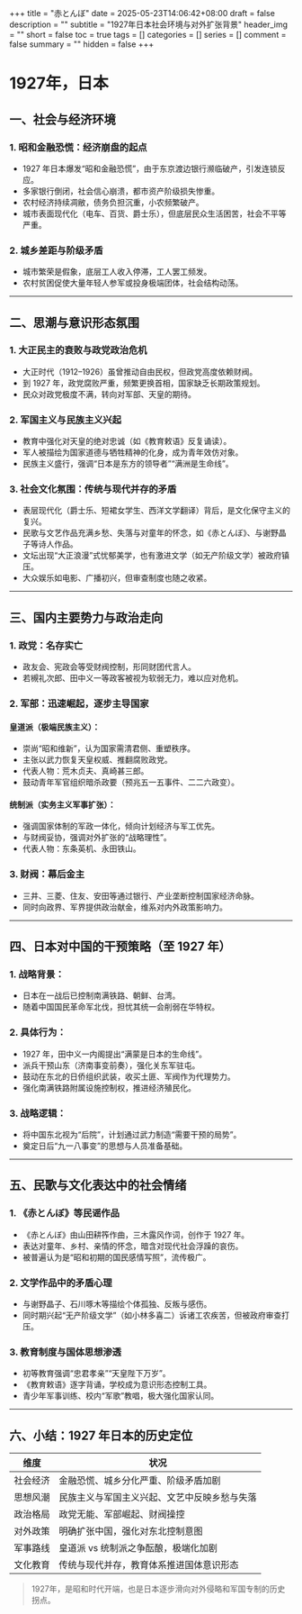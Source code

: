 +++
title = "赤とんぼ"
date = 2025-05-23T14:06:42+08:00
draft = false
description = ""
subtitle = "1927年日本社会环境与对外扩张背景"
header_img = ""
short = false
toc = true
tags = []
categories = []
series = []
comment = false
summary = ""
hidden = false
+++

# 1927年，日本

## 一、社会与经济环境

### 1. 昭和金融恐慌：经济崩盘的起点

* 1927 年日本爆发“昭和金融恐慌”，由于东京渡边银行濒临破产，引发连锁反应。
* 多家银行倒闭，社会信心崩溃，都市资产阶级损失惨重。
* 农村经济持续凋敝，债务负担沉重，小农频繁破产。
* 城市表面现代化（电车、百货、爵士乐），但底层民众生活困苦，社会不平等严重。

### 2. 城乡差距与阶级矛盾

* 城市繁荣是假象，底层工人收入停滞，工人罢工频发。
* 农村贫困促使大量年轻人参军或投身极端团体，社会结构动荡。

---

## 二、思潮与意识形态氛围

### 1. 大正民主的衰败与政党政治危机

* 大正时代（1912–1926）虽曾推动自由民权，但政党高度依赖财阀。
* 到 1927 年，政党腐败严重，频繁更换首相，国家缺乏长期政策规划。
* 民众对政党极度不满，转向对军部、天皇的期待。

### 2. 军国主义与民族主义兴起

* 教育中强化对天皇的绝对忠诚（如《教育敕语》反复诵读）。
* 军人被描绘为国家道德与牺牲精神的化身，成为青年效仿对象。
* 民族主义盛行，强调“日本是东方的领导者”“满洲是生命线”。

### 3. 社会文化氛围：传统与现代并存的矛盾

* 表层现代化（爵士乐、短裙女学生、西洋文学翻译）背后，是文化保守主义的复兴。
* 民歌与文艺作品充满乡愁、失落与对童年的怀念，如《赤とんぼ》、与谢野晶子等诗人作品。
* 文坛出现“大正浪漫”式忧郁美学，也有激进文学（如无产阶级文学）被政府镇压。
* 大众娱乐如电影、广播初兴，但审查制度也随之收紧。

---

## 三、国内主要势力与政治走向

### 1. 政党：名存实亡

* 政友会、宪政会等受财阀控制，形同财团代言人。
* 若槻礼次郎、田中义一等政客被视为软弱无力，难以应对危机。

### 2. 军部：迅速崛起，逐步主导国家

#### 皇道派（极端民族主义）：

* 崇尚“昭和维新”，认为国家需清君侧、重塑秩序。
* 主张以武力恢复天皇权威、推翻腐败政党。
* 代表人物：荒木贞夫、真崎甚三郎。
* 鼓动青年军官组织暗杀政要（预兆五一五事件、二二六政变）。

#### 统制派（实务主义军事扩张）：

* 强调国家体制的军政一体化，倾向计划经济与军工优先。
* 与财阀妥协，强调对外扩张的“战略理性”。
* 代表人物：东条英机、永田铁山。

### 3. 财阀：幕后金主

* 三井、三菱、住友、安田等通过银行、产业垄断控制国家经济命脉。
* 同时向政界、军界提供政治献金，维系对内外政策影响力。

---

## 四、日本对中国的干预策略（至 1927 年）

### 1. 战略背景：

* 日本在一战后已控制南满铁路、朝鲜、台湾。
* 随着中国国民革命军北伐，担忧其统一会削弱在华特权。

### 2. 具体行为：

* 1927 年，田中义一内阁提出“满蒙是日本的生命线”。
* 派兵干预山东（济南事变前奏），强化关东军驻屯。
* 鼓动在东北的日侨组织武装，收买土匪、军阀作为代理势力。
* 强化南满铁路附属设施控制权，推进经济殖民化。

### 3. 战略逻辑：

* 将中国东北视为“后院”，计划通过武力制造“需要干预的局势”。
* 奠定日后“九一八事变”的思想与人员准备基础。

---

## 五、民歌与文化表达中的社会情绪

### 1. 《赤とんぼ》等民谣作品

* 《赤とんぼ》由山田耕筰作曲，三木露风作词，创作于 1927 年。
* 表达对童年、乡村、亲情的怀念，暗含对现代社会浮躁的哀伤。
* 被普遍认为是“昭和初期的国民感情写照”，流传极广。

### 2. 文学作品中的矛盾心理

* 与谢野晶子、石川啄木等描绘个体孤独、反叛与感伤。
* 同时期兴起“无产阶级文学”（如小林多喜二）诉诸工农疾苦，但被政府审查打压。

### 3. 教育制度与国体思想渗透

* 初等教育强调“忠君孝亲”“天皇陛下万岁”。
* 《教育敕语》逐字背诵，学校成为意识形态控制工具。
* 青少年军事训练、校内“军歌”教唱，极大强化国家认同。

---

## 六、小结：1927 年日本的历史定位

| 维度   | 状况                     |
| ---- | ---------------------- |
| 社会经济 | 金融恐慌、城乡分化严重、阶级矛盾加剧     |
| 思想风潮 | 民族主义与军国主义兴起、文艺中反映乡愁与失落 |
| 政治格局 | 政党无能、军部崛起、财阀操控         |
| 对外政策 | 明确扩张中国，强化对东北控制意图       |
| 军事路线 | 皇道派 vs 统制派之争酝酿，极端化加剧   |
| 文化教育 | 传统与现代并存，教育体系推进国体意识形态   |

> 1927年，是昭和时代开端，也是日本逐步滑向对外侵略和军国专制的历史拐点。

